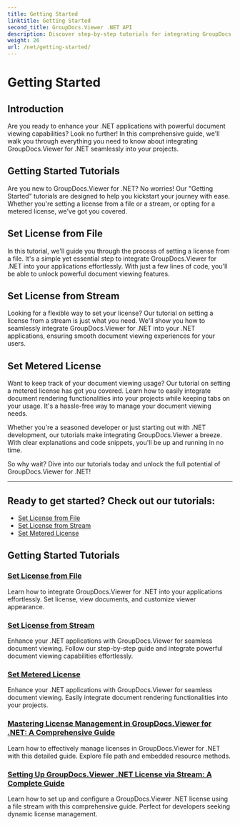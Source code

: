 ```yaml
---
title: Getting Started
linktitle: Getting Started
second_title: GroupDocs.Viewer .NET API
description: Discover step-by-step tutorials for integrating GroupDocs.Viewer for .NET seamlessly into your applications. Learn to set licenses and customize viewer appearance.
weight: 26
url: /net/getting-started/
---
```


# Getting Started


## Introduction

Are you ready to enhance your .NET applications with powerful document viewing capabilities? Look no further! In this comprehensive guide, we'll walk you through everything you need to know about integrating GroupDocs.Viewer for .NET seamlessly into your projects.

## Getting Started Tutorials

Are you new to GroupDocs.Viewer for .NET? No worries! Our "Getting Started" tutorials are designed to help you kickstart your journey with ease. Whether you're setting a license from a file or a stream, or opting for a metered license, we've got you covered.

## Set License from File

In this tutorial, we'll guide you through the process of setting a license from a file. It's a simple yet essential step to integrate GroupDocs.Viewer for .NET into your applications effortlessly. With just a few lines of code, you'll be able to unlock powerful document viewing features.

## Set License from Stream

Looking for a flexible way to set your license? Our tutorial on setting a license from a stream is just what you need. We'll show you how to seamlessly integrate GroupDocs.Viewer for .NET into your .NET applications, ensuring smooth document viewing experiences for your users.

## Set Metered License

Want to keep track of your document viewing usage? Our tutorial on setting a metered license has got you covered. Learn how to easily integrate document rendering functionalities into your projects while keeping tabs on your usage. It's a hassle-free way to manage your document viewing needs.

Whether you're a seasoned developer or just starting out with .NET development, our tutorials make integrating GroupDocs.Viewer a breeze. With clear explanations and code snippets, you'll be up and running in no time.

So why wait? Dive into our tutorials today and unlock the full potential of GroupDocs.Viewer for .NET!

---

## Ready to get started? Check out our tutorials:

- [Set License from File](./set-license-from-file/)
- [Set License from Stream](./set-license-from-stream/)
- [Set Metered License](./set-metered-license/)

## Getting Started Tutorials
### [Set License from File](./set-license-from-file/)
Learn how to integrate GroupDocs.Viewer for .NET into your applications effortlessly. Set license, view documents, and customize viewer appearance.
### [Set License from Stream](./set-license-from-stream/)
Enhance your .NET applications with GroupDocs.Viewer for seamless document viewing. Follow our step-by-step guide and integrate powerful document viewing capabilities effortlessly.
### [Set Metered License](./set-metered-license/)
Enhance your .NET applications with GroupDocs.Viewer for seamless document viewing. Easily integrate document rendering functionalities into your projects.
### [Mastering License Management in GroupDocs.Viewer for .NET&#58; A Comprehensive Guide](./groupdocs-viewer-license-management-net/)
Learn how to effectively manage licenses in GroupDocs.Viewer for .NET with this detailed guide. Explore file path and embedded resource methods.
### [Setting Up GroupDocs.Viewer .NET License via Stream&#58; A Complete Guide](./groupdocs-viewer-net-license-stream-setup-guide/)
Learn how to set up and configure a GroupDocs.Viewer .NET license using a file stream with this comprehensive guide. Perfect for developers seeking dynamic license management.